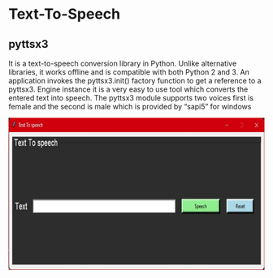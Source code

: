 # Text-To-Speech

<h2>pyttsx3</h2>
<p>
It is a text-to-speech conversion library in Python. 
Unlike alternative libraries, it works offline and is compatible with both Python 2 and 3.
An application invokes the pyttsx3.init() factory function to get a reference to a pyttsx3.
Engine instance it is a very easy to use tool which converts the entered text into speech.
The pyttsx3 module supports two voices first is female and the second is male which is provided by “sapi5” for windows
</p>

<img align="center" src="assets/img1.jpg" alt="sakshichavre" height="300" width="600" />

